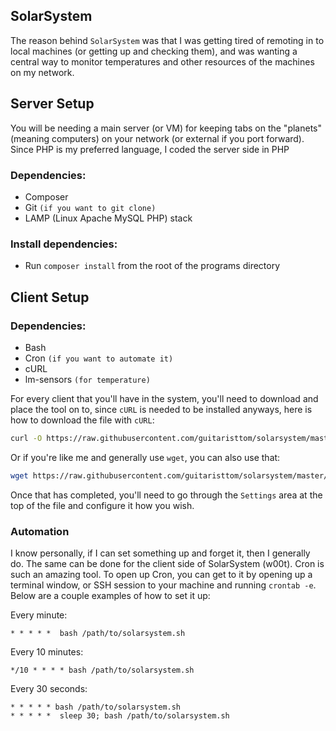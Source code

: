 SolarSystem
-----------

The reason behind `SolarSystem` was that I was getting tired of remoting in to local machines (or getting up and checking them), and was wanting a central way to monitor temperatures and other resources of the machines on my network.

## Server Setup
You will be needing a main server (or VM) for keeping tabs on the "planets" (meaning computers) on your network (or external if you port forward). Since PHP is my preferred language, I coded the server side in PHP

### Dependencies:
- Composer
- Git `(if you want to git clone)`
- LAMP (Linux Apache MySQL PHP) stack

### Install dependencies:
- Run `composer install` from the root of the programs directory

## Client Setup
### Dependencies:
- Bash
- Cron `(if you want to automate it)`
- cURL
- lm-sensors `(for temperature)`

For every client that you'll have in the system, you'll need to download and place the tool on to, since `cURL` is needed to be installed anyways, here is how to download the file with `cURL`:
```sh
curl -O https://raw.githubusercontent.com/guitaristtom/solarsystem/master/client/solarsystem.sh
```

Or if you're like me and generally use `wget`, you can also use that:
```sh
wget https://raw.githubusercontent.com/guitaristtom/solarsystem/master/client/solarsystem.sh
```

Once that has completed, you'll need to go through the `Settings` area at the top of the file and configure it how you wish.

### Automation
I know personally, if I can set something up and forget it, then I generally do. The same can be done for the client side of SolarSystem (w00t). Cron is such an amazing tool. To open up Cron, you can get to it by opening up a terminal window, or SSH session to your machine and running `crontab -e`. Below are a couple examples of how to set it up:

Every minute:
```cron
* * * * *  bash /path/to/solarsystem.sh
```

Every 10 minutes:
```cron
*/10 * * * * bash /path/to/solarsystem.sh
```

Every 30 seconds:
```cron
* * * * * bash /path/to/solarsystem.sh
* * * * *  sleep 30; bash /path/to/solarsystem.sh
```